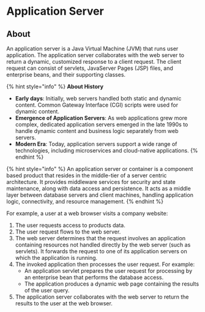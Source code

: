 # Application Server

## About

An application server is a Java Virtual Machine (JVM) that runs user application. The application server collaborates with the web server to return a dynamic, customized response to a client request. The client request can consist of servlets, JavaServer Pages (JSP) files, and enterprise beans, and their supporting classes.&#x20;

{% hint style="info" %}
**About History**

* **Early days**: Initially, web servers handled both static and dynamic content. Common Gateway Interface (CGI) scripts were used for dynamic content.
* **Emergence of Application Servers**: As web applications grew more complex, dedicated application servers emerged in the late 1990s to handle dynamic content and business logic separately from web servers.
* **Modern Era**: Today, application servers support a wide range of technologies, including microservices and cloud-native applications.
{% endhint %}

{% hint style="info" %}
An application server or container is a component based product that resides in the middle-tier of a server centric architecture. It provides middleware services for security and state maintenance, along with data access and persistence. It acts as a middle layer between database servers and client machines, handling application logic, connectivity, and resource management.
{% endhint %}

For example, a user at a web browser visits a company website:

1. The user requests access to products data.
2. The user request flows to the web server.
3. The web server determines that the request involves an application containing resources not handled directly by the web server (such as servlets). It forwards the request to one of its application servers on which the application is running.
4. The invoked application then processes the user request. For example:
   * An application servlet prepares the user request for processing by an enterprise bean that performs the database access.
   * The application produces a dynamic web page containing the results of the user query.
5. The application server collaborates with the web server to return the results to the user at the web browser.
